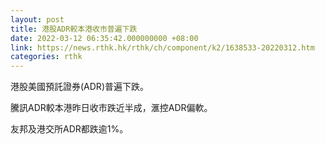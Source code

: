 ```yaml
---
layout: post
title: 港股ADR較本港收市普遍下跌
date: 2022-03-12 06:35:42.000000000 +08:00
link: https://news.rthk.hk/rthk/ch/component/k2/1638533-20220312.htm
categories: rthk
---
```


港股美國預託證券(ADR)普遍下跌。

騰訊ADR較本港昨日收市跌近半成，滙控ADR偏軟。

友邦及港交所ADR都跌逾1%。
